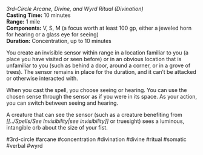 *3rd-Circle Arcane, Divine, and Wyrd Ritual (Divination)*    
**Casting Time:** 10 minutes    
**Range:** 1 mile  
**Components:** V, S, M (a focus worth at least 100 gp, either a jeweled horn for hearing or a glass eye for seeing)  
**Duration:** Concentration, up to 10 minutes

You create an invisible sensor within range in a location familiar to you (a place you have visited or seen before) or in an obvious location that is unfamiliar to you (such as behind a door, around a corner, or in a grove of trees). The sensor remains in place for the duration, and it can’t be attacked or otherwise interacted with.

When you cast the spell, you choose seeing or hearing. You can use the chosen sense through the sensor as if you were in its space. As your action, you can switch between seeing and hearing.

A creature that can see the sensor (such as a creature benefiting from *[[../Spells/See Invisibility|see invisibility]]* or truesight) sees a luminous, intangible orb about the size of your fist.


#3rd-circle #arcane #concentration #divination #divine #ritual #somatic #verbal #wyrd
